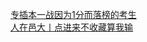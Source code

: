   
[专插本一战因为1分而落榜的考生](http://www.dianyue.me/archives/711/mzcbnmanz87lwko6/)  
[人在邑大丨点进来不收藏算我输](http://www.dianyue.me/archives/798/fyacxgyz3zv83mrl/)